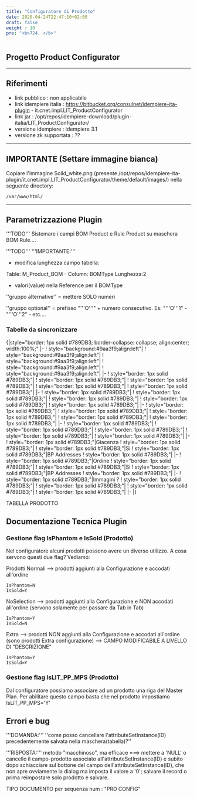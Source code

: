 ```yaml
---
title: "Configuratore di Prodotto"
date: 2020-04-24T22:47:10+02:00
draft: false
weight : 10
pre: "<b>724. </b>"
---
```


## Progetto Product Configurator

---

## Riferimenti

* link pubblico          : non applicabile
* link idempiere italia  : https://bitbucket.org/consulnet/idempiere-ita-plugin - it.cnet.impl.LIT_ProductConfigurator
* link jar               : /opt/repos/idempiere-download/plugin-italia/LIT_ProductConfigurator/
* versione idempiere     : idempiere 3.1
* versione zk supportata : ??

---

## IMPORTANTE (Settare immagine bianca)

Copiare l'immagine Solid_white.png (presente /opt/repos/idempiere-ita-plugin/it.cnet.impl.LIT_ProductConfigurator/theme/default/images/) nella seguente directory:

```
/var/www/html/
```

---

## Parametrizzazione Plugin

'''TODO'''  Sistemare i campi BOM Product e Rule Product su maschera BOM Rule....

'''TODO'''  '''IMPORTANTE:'''

* modifica lunghezza campo tabella:

Table: M_Product_BOM - Column: BOMType Lunghezza:2

* valori(value) nella Reference per il BOMType

''gruppo alternative'' = mettere SOLO numeri

''gruppo optional''    = prefisso "'''O'''" + numero consecutivo. Es: "'''O'''1" - "'''O'''2" - etc....

### Tabelle da sincronizzare


{|style="border: 1px solid #789DB3; border-collapse: collapse; align:center; width:100%;"
|-
! style="background:#9aa3f9;align:left"|
! style="background:#9aa3f9;align:left"|
! style="background:#9aa3f9;align:left"|
! style="background:#9aa3f9;align:left"|
! style="background:#9aa3f9;align:left"|
|-
! style="border: 1px solid #789DB3;"|
! style="border: 1px solid #789DB3;"|
! style="border: 1px solid #789DB3;"|
! style="border: 1px solid #789DB3;"|
! style="border: 1px solid #789DB3;"|
|-
! style="border: 1px solid #789DB3;"|
! style="border: 1px solid #789DB3;"|
! style="border: 1px solid #789DB3;"|
! style="border: 1px solid #789DB3;"|
! style="border: 1px solid #789DB3;"|
|-
! style="border: 1px solid #789DB3;"|
! style="border: 1px solid #789DB3;"|
! style="border: 1px solid #789DB3;"|
! style="border: 1px solid #789DB3;"|
! style="border: 1px solid #789DB3;"|
|-
! style="border: 1px solid #789DB3;"|
! style="border: 1px solid #789DB3;"|
! style="border: 1px solid #789DB3;"|
! style="border: 1px solid #789DB3;"|
! style="border: 1px solid #789DB3;"|
|-
! style="border: 1px solid #789DB3;"|Giacenza
! style="border: 1px solid #789DB3;"|
! style="border: 1px solid #789DB3;"|Si
! style="border: 1px solid #789DB3;"|BP Addresses
! style="border: 1px solid #789DB3;"|
|-
! style="border: 1px solid #789DB3;"|Ordine
! style="border: 1px solid #789DB3;"|
! style="border: 1px solid #789DB3;"|Si
! style="border: 1px solid #789DB3;"|BP Addresses
! style="border: 1px solid #789DB3;"|
|-
! style="border: 1px solid #789DB3;"|Immagini ?
! style="border: 1px solid #789DB3;"|
! style="border: 1px solid #789DB3;"|
! style="border: 1px solid #789DB3;"|
! style="border: 1px solid #789DB3;"|
|-
|}

TABELLA PRODOTTO

## Documentazione Tecnica Plugin

### Gestione flag IsPhantom e IsSold (Prodotto)

Nel configuratore alcuni prodotti possono avere un diverso utilizzo. A cosa servono questi due flag? Vediamo:

Prodotti Normali --> prodotti aggiunti alla Configurazione e accodati all'ordine

```
IsPhantom=N 
IsSold=Y
```

NoSelection  --> prodotti aggiunti alla Configurazione e NON accodati all'ordine (servono solamente per passare da Tab in Tab)

```
IsPhantom=Y 
IsSold=N
```

Extra  --> prodotti NON aggiunti alla Configurazione e accodati all'ordine (sono prodotti Extra configurazione) --> CAMPO MODIFICABILE A LIVELLO DI "DESCRIZIONE"

```
IsPhantom=Y 
IsSold=Y
```

### Gestione flag IsLIT_PP_MPS (Prodotto)

Dal configuratore possiamo associare ad un prodotto una riga del Master Plan. Per abilitare questo campo basta che nel prodotto impostiamo IsLIT_PP_MPS='Y'

## Errori e bug

'''DOMANDA:''' ''come posso cancellare l'attributeSetInstance(ID) precedentemente salvata nella maschera(tabella)?''

'''RISPOSTA:''' metodo "macchinoso", ma efficace  ===> mettere a 'NULL' o cancello il campo-prodotto associato all'attributeSetInstance(ID) e subito dopo schiacciare sul bottone del campo dell'attributeSetInstance(ID), che non apre ovviamente la dialog ma imposta il valore a '0'; salvare il record o prima reimpostare solo prodotto e salvare.


TIPO DOCUMENTO per sequenza num : "PRD CONFIG"
